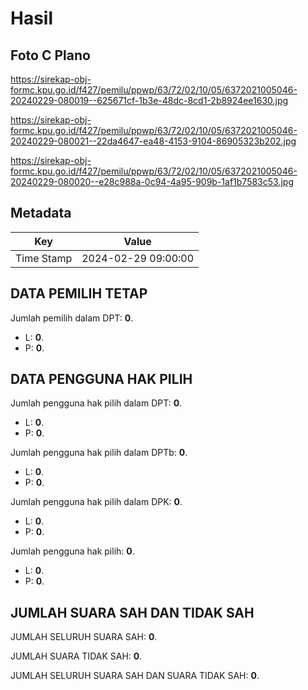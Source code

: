 # Hasil

## Foto C Plano

https://sirekap-obj-formc.kpu.go.id/f427/pemilu/ppwp/63/72/02/10/05/6372021005046-20240229-080019--625671cf-1b3e-48dc-8cd1-2b8924ee1630.jpg

https://sirekap-obj-formc.kpu.go.id/f427/pemilu/ppwp/63/72/02/10/05/6372021005046-20240229-080021--22da4647-ea48-4153-9104-86905323b202.jpg

https://sirekap-obj-formc.kpu.go.id/f427/pemilu/ppwp/63/72/02/10/05/6372021005046-20240229-080020--e28c988a-0c94-4a95-909b-1af1b7583c53.jpg


## Metadata

| Key        | Value               |
| ---------- | ------------------- |
| Time Stamp | 2024-02-29 09:00:00 |


## DATA PEMILIH TETAP

Jumlah pemilih dalam DPT: **0**.
 * L: **0**.
 * P: **0**.

## DATA PENGGUNA HAK PILIH

Jumlah pengguna hak pilih dalam DPT: **0**.
 * L: **0**.
 * P: **0**.

Jumlah pengguna hak pilih dalam DPTb: **0**.
 * L: **0**.
 * P: **0**.

Jumlah pengguna hak pilih dalam DPK: **0**.
 * L: **0**.
 * P: **0**.

Jumlah pengguna hak pilih: **0**.
 * L: **0**.
 * P: **0**.

## JUMLAH SUARA SAH DAN TIDAK SAH

JUMLAH SELURUH SUARA SAH: **0**.

JUMLAH SUARA TIDAK SAH: **0**.

JUMLAH SELURUH SUARA SAH DAN SUARA TIDAK SAH: **0**.


